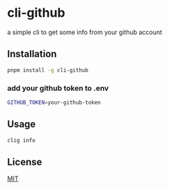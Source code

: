 # cli-github

a simple cli to get some info from your github account

## Installation

```bash
pnpm install -g cli-github
```

### add your github token to .env

```bash
GITHUB_TOKEN=your-github-token
```

## Usage

```bash
clig info
```

## License

[MIT](LICENSE)
